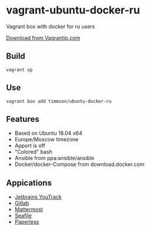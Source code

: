 # vagrant-ubuntu-docker-ru
Vagrant box with docker for ru users

[Download from Vagrantip.com](https://app.vagrantup.com/timmson/boxes/ubuntu-docker-ru)

## Build
```
vagrant up
```

## Use
```
vagrant box add timmson/ubuntu-docker-ru
```

## Features
* Based on Ubuntu 18.04 x64
* Europe/Moscow timezone
* Apport is off
* "Colored" bash
* Ansible from ppa:ansible/ansible
* Docker/docker-Compose from download.docker.com 

## Appications
* [Jetbrains YouTrack](http://localhost:8180)
* [Gitlab](http://localhost:8280)
* [Mattermost](http://localhost:8380)
* [Seafile](http://localhost:8480)
* [Paperless](http://localhost:8580)
